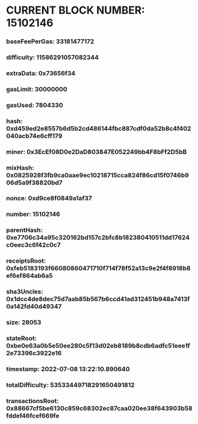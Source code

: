 # CURRENT BLOCK NUMBER: 15102146

### baseFeePerGas: 33181477172
### difficulty: 11586291057082344
### extraData: 0x73656f34
### gasLimit: 30000000
### gasUsed: 7804330
### hash: 0xd459ed2e8557b6d5b2cd486144fbc887cdf0da52b8c4f402040acb74e6cff179
### miner: 0x3EcEf08D0e2DaD803847E052249bb4F8bFf2D5bB
### mixHash: 0x0825928f3fb9ca0aae9ec10218715cca824f86cd15f0746b906d5a9f38820bd7
### nonce: 0xd9ce8f0849a1af37
### number: 15102146
### parentHash: 0xe7706c34a95c320162bd157c2bfc8b182380410511dd17624c0eec3c6f42c0c7
### receiptsRoot: 0xfeb5183193f66080860471710f714f78f52a13c9e2f4f8918b8ef6ef864ab6a5
### sha3Uncles: 0x1dcc4de8dec75d7aab85b567b6ccd41ad312451b948a7413f0a142fd40d49347
### size: 28053
### stateRoot: 0xbe0e63a0b5e50ee280c5f13d02eb8189b8cdb6adfc51eee1f2e73396c3922e16
### timestamp: 2022-07-08 13:22:10.890640
### totalDifficulty: 53533449718291650491812
### transactionsRoot: 0x88667cf5be6130c859c68302ec87caa020ee38f643903b58fddef46fcef669fe
